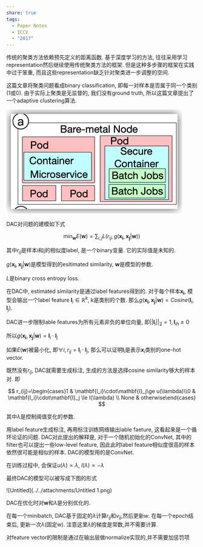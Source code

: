 ```yaml
---
share: true
tags:
  - Paper Notes
  - ICCV
  - "2017"
---
```



传统的聚类方法依赖预先定义的距离函数. 基于深度学习的方法, 往往采用学习representation然后继续使用传统聚类方法的框架. 但是这种多步骤的框架在实践中过于笨重, 而且这些representation缺乏针对聚类进一步调整的空间.

这篇文章将聚类问题看成binary classification, 即每一对样本是否属于同一个类别(1或0). 由于实际上聚类是无监督的, 我们没有ground truth, 所以这篇文章提出了一个adaptive clustering算法.

![Untitled](../../attachments/Untitled.png)

DAC对问题的建模如下式

$$
\min_{\mathbf{w}}E(\mathbf{w})=\sum_{i, j}L(r_{ij}, g(\mathbf{x_i}, \mathbf{x_j}|\mathbf{w}))
$$

其中$r_{ij}$是样本i和j的相似度label, 是一个binary变量. 它的实际值是未知的.

$g(\mathbf{x_i}, \mathbf{x_j}|\mathbf{w})$是模型得到的esitimated similarity, $\mathbf{w}$是模型的参数.

$L$是binary cross entropy loss.

在DAC中, estimated similarity是通过label features得到的. 对于每个样本$\mathbf{x_i}$, 模型会输出一个label feature $\mathbf{l}_i\in \mathbb{R}^{k}$, k是类别的个数. 那么$g(\mathbf{x_i}, \mathbf{x_j}|\mathbf{w})=Cosine(\mathbf{l}_i, \mathbf{l}_j)$.

DAC进一步限制lable features为所有元素非负的单位向量, 即$||\mathbf{l}_i||_2=1, \mathbf{l}_{ih}\ge 0$

所以$g(\mathbf{x_i}, \mathbf{x_j}|\mathbf{w})=\mathbf{l}_i\cdot \mathbf{l}_j$

如果$E(\mathbf{w})$被最小化, 即$\forall i, r_{ij}=\mathbf{l}_i\cdot \mathbf{l}_j$, 那么可以证明$\mathbf{l}_i$是表示$\mathbf{x}_i$类别的one-hot vector.

既然没有$r_{ij}$, DAC就需要生成标注, 生成的方法是选择cosine similarity够大的样本对. 即

$$
r_{ij}=\begin{cases}1 & \mathbf{l_i}\cdot\mathbf{l}_j\ge u(\lambda)\\0 & \mathbf{l_i}\cdot\mathbf{l}_j \le l(\lambda) \\ None & otherwise\end{cases}
$$

其中$\lambda$是控制阈值变化的参数.

用label feature生成标注, 再用标注训练网络输出lable faeture, 这看起来是一个循环论证的问题. DAC对此提出的解释是, 对于一个随机初始化的ConvNet, 其中的filter也可以提出一些low-level feature, 因此此时label feature相似度很高的样本依然很可能是相似的样本. DAC的模型用的是ConvNet.

在训练过程中, 会保证$u(\lambda)\propto \lambda$, $l(\lambda)\propto-\lambda$

最终DAC的模型可以被写成下图的形式

![Untitled](../../attachments/Untitled 1.png)

DAC在优化时对$\mathbf{w}$和$\lambda$是分别优化的.

在每一个minibatch, DAC基于固定的$\lambda$计算$r_{ij}$和$v_{ij}$,然后更新$w$. 在每一个epoch结束后, 更新一次$\lambda$(固定w). 注意这里$\lambda$的梯度是常数,并不需要计算.

对feature vector的限制是通过在输出层做normalize实现的,并不需要加惩罚项